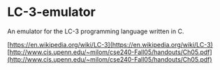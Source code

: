 # LC-3-emulator

An emulator for the LC-3 programming language written in C.  

[https://en.wikipedia.org/wiki/LC-3](https://en.wikipedia.org/wiki/LC-3)  
[http://www.cis.upenn.edu/~milom/cse240-Fall05/handouts/Ch05.pdf](http://www.cis.upenn.edu/~milom/cse240-Fall05/handouts/Ch05.pdf)